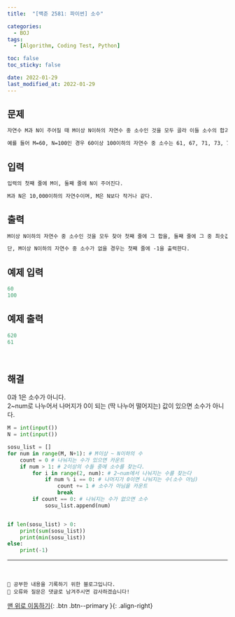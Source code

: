 ```yaml
---
title:  "[백준 2581: 파이썬] 소수" 

categories:
  - BOJ
tags:
  - [Algorithm, Coding Test, Python]

toc: false
toc_sticky: false

date: 2022-01-29
last_modified_at: 2022-01-29
---
```


## 문제

```html
자연수 M과 N이 주어질 때 M이상 N이하의 자연수 중 소수인 것을 모두 골라 이들 소수의 합과 최솟값을 찾는 프로그램을 작성하시오.

예를 들어 M=60, N=100인 경우 60이상 100이하의 자연수 중 소수는 61, 67, 71, 73, 79, 83, 89, 97 총 8개가 있으므로, 이들 소수의 합은 620이고, 최솟값은 61이 된다.
```


## 입력  
```html
입력의 첫째 줄에 M이, 둘째 줄에 N이 주어진다.

M과 N은 10,000이하의 자연수이며, M은 N보다 작거나 같다.
```

## 출력 
```html 
M이상 N이하의 자연수 중 소수인 것을 모두 찾아 첫째 줄에 그 합을, 둘째 줄에 그 중 최솟값을 출력한다. 

단, M이상 N이하의 자연수 중 소수가 없을 경우는 첫째 줄에 -1을 출력한다.
```

## 예제 입력
```python
60
100
```

## 예제 출력
```python
620
61
```

<br>

## 해결

0과 1은 소수가 아니다.  
2~num로 나누어서 나머지가 0이 되는 (딱 나누어 떨어지는) 값이 있으면 소수가 아니다.

```python
M = int(input())
N = int(input())

sosu_list = []
for num in range(M, N+1): # M이상 ~ N이하의 수
    count = 0 # 나눠지는 수가 있으면 카운트
    if num > 1: # 2이상의 수들 중에 소수를 찾는다.
        for i in range(2, num): # 2~num에서 나눠지는 수를 찾는다
            if num % i == 0: # 나머지가 0이면 나눠지는 수(소수 아님)
                count += 1 # 소수가 아님을 카운트
                break
        if count == 0: # 나눠지는 수가 없으면 소수
            sosu_list.append(num)


if len(sosu_list) > 0:
    print(sum(sosu_list))
    print(min(sosu_list))
else:
    print(-1)
```

***
<br>

    💾 공부한 내용을 기록하기 위한 블로그입니다.
    📄 오류와 질문은 댓글로 남겨주시면 감사하겠습니다!

[맨 위로 이동하기](#){: .btn .btn--primary }{: .align-right}